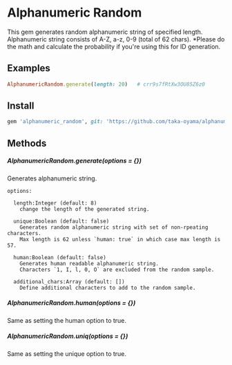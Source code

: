 Alphanumeric Random
===================

This gem generates random alphanumeric string of specified length.
Alphanumeric string consists of A-Z, a-z, 0-9 (total of 62 chars).
*Please do the math and calculate the probability if you're using this for ID generation.

## Examples

```ruby
AlphanumericRandom.generate(length: 20)   # crr9s7fRtXw3OU85Z6z0
```

## Install
```ruby
gem 'alphanumeric_random', git: 'https://github.com/taka-oyama/alphanumeric_random.git'
```

## Methods

##### AlphanumericRandom.generate(options = {})
Generates alphanumeric string.

```
options:

  length:Integer (default: 8)
    change the length of the generated string.

  unique:Boolean (default: false)
    Generates random alphanumeric string with set of non-rpeating characters.
    Max length is 62 unless `human: true` in which case max length is 57.

  human:Boolean (default: false)
    Generates human readable alphanumeric string.
    Characters `1, I, l, 0, O` are excluded from the random sample.

  additional_chars:Array (default: [])
    Define additional characters to add to the random sample.

```

##### AlphanumericRandom.human(options = {})

Same as setting the human option to true.

##### AlphanumericRandom.uniq(options = {})

Same as setting the unique option to true.
